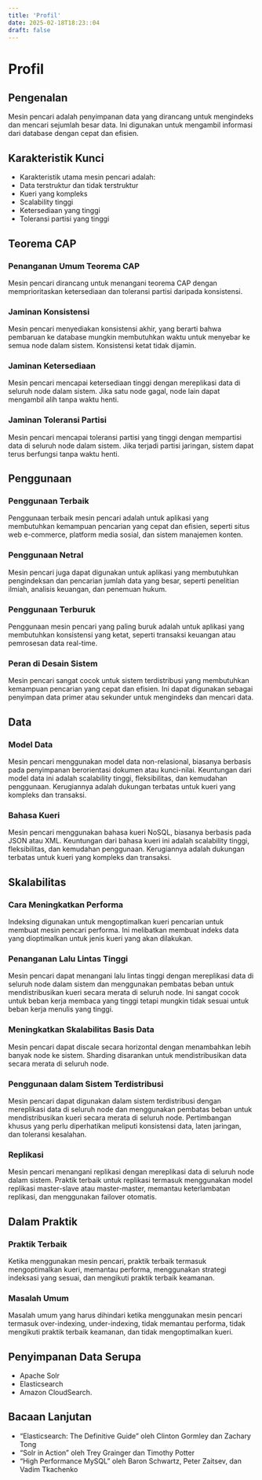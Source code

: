 ```yaml
---
title: 'Profil'
date: 2025-02-18T18:23::04
draft: false
---
```


# Profil

## **Pengenalan**

Mesin pencari adalah penyimpanan data yang dirancang untuk mengindeks dan mencari sejumlah besar data. Ini digunakan untuk mengambil informasi dari database dengan cepat dan efisien.

## **Karakteristik Kunci**

- Karakteristik utama mesin pencari adalah:
- Data terstruktur dan tidak terstruktur
- Kueri yang kompleks
- Scalability tinggi
- Ketersediaan yang tinggi
- Toleransi partisi yang tinggi

## **Teorema CAP**

### **Penanganan Umum Teorema CAP**

Mesin pencari dirancang untuk menangani teorema CAP dengan memprioritaskan ketersediaan dan toleransi partisi daripada konsistensi.

### **Jaminan Konsistensi**

Mesin pencari menyediakan konsistensi akhir, yang berarti bahwa pembaruan ke database mungkin membutuhkan waktu untuk menyebar ke semua node dalam sistem. Konsistensi ketat tidak dijamin.

### **Jaminan Ketersediaan**

Mesin pencari mencapai ketersediaan tinggi dengan mereplikasi data di seluruh node dalam sistem. Jika satu node gagal, node lain dapat mengambil alih tanpa waktu henti.

### **Jaminan Toleransi Partisi**

Mesin pencari mencapai toleransi partisi yang tinggi dengan mempartisi data di seluruh node dalam sistem. Jika terjadi partisi jaringan, sistem dapat terus berfungsi tanpa waktu henti.

## **Penggunaan**

### **Penggunaan Terbaik**

Penggunaan terbaik mesin pencari adalah untuk aplikasi yang membutuhkan kemampuan pencarian yang cepat dan efisien, seperti situs web e-commerce, platform media sosial, dan sistem manajemen konten.

### **Penggunaan Netral**

Mesin pencari juga dapat digunakan untuk aplikasi yang membutuhkan pengindeksan dan pencarian jumlah data yang besar, seperti penelitian ilmiah, analisis keuangan, dan penemuan hukum.

### **Penggunaan Terburuk**

Penggunaan mesin pencari yang paling buruk adalah untuk aplikasi yang membutuhkan konsistensi yang ketat, seperti transaksi keuangan atau pemrosesan data real-time.

### **Peran di Desain Sistem**

Mesin pencari sangat cocok untuk sistem terdistribusi yang membutuhkan kemampuan pencarian yang cepat dan efisien. Ini dapat digunakan sebagai penyimpan data primer atau sekunder untuk mengindeks dan mencari data.

## Data

### **Model Data**

Mesin pencari menggunakan model data non-relasional, biasanya berbasis pada penyimpanan berorientasi dokumen atau kunci-nilai. Keuntungan dari model data ini adalah scalability tinggi, fleksibilitas, dan kemudahan penggunaan. Kerugiannya adalah dukungan terbatas untuk kueri yang kompleks dan transaksi.

### **Bahasa Kueri**

Mesin pencari menggunakan bahasa kueri NoSQL, biasanya berbasis pada JSON atau XML. Keuntungan dari bahasa kueri ini adalah scalability tinggi, fleksibilitas, dan kemudahan penggunaan. Kerugiannya adalah dukungan terbatas untuk kueri yang kompleks dan transaksi.

## **Skalabilitas**

### **Cara Meningkatkan Performa**

Indeksing digunakan untuk mengoptimalkan kueri pencarian untuk membuat mesin pencari performa. Ini melibatkan membuat indeks data yang dioptimalkan untuk jenis kueri yang akan dilakukan.

### **Penanganan Lalu Lintas Tinggi**

Mesin pencari dapat menangani lalu lintas tinggi dengan mereplikasi data di seluruh node dalam sistem dan menggunakan pembatas beban untuk mendistribusikan kueri secara merata di seluruh node. Ini sangat cocok untuk beban kerja membaca yang tinggi tetapi mungkin tidak sesuai untuk beban kerja menulis yang tinggi.

### Meningkatkan Skalabilitas Basis Data

Mesin pencari dapat discale secara horizontal dengan menambahkan lebih banyak node ke sistem. Sharding disarankan untuk mendistribusikan data secara merata di seluruh node.

### **Penggunaan dalam Sistem Terdistribusi**

Mesin pencari dapat digunakan dalam sistem terdistribusi dengan mereplikasi data di seluruh node dan menggunakan pembatas beban untuk mendistribusikan kueri secara merata di seluruh node. Pertimbangan khusus yang perlu diperhatikan meliputi konsistensi data, laten jaringan, dan toleransi kesalahan.

### **Replikasi**

Mesin pencari menangani replikasi dengan mereplikasi data di seluruh node dalam sistem. Praktik terbaik untuk replikasi termasuk menggunakan model replikasi master-slave atau master-master, memantau keterlambatan replikasi, dan menggunakan failover otomatis.

## Dalam Praktik

### Praktik Terbaik

Ketika menggunakan mesin pencari, praktik terbaik termasuk mengoptimalkan kueri, memantau performa, menggunakan strategi indeksasi yang sesuai, dan mengikuti praktik terbaik keamanan.

### Masalah Umum

Masalah umum yang harus dihindari ketika menggunakan mesin pencari termasuk over-indexing, under-indexing, tidak memantau performa, tidak mengikuti praktik terbaik keamanan, dan tidak mengoptimalkan kueri.

## Penyimpanan Data Serupa

- Apache Solr
- Elasticsearch
- Amazon CloudSearch.

## Bacaan Lanjutan

- “Elasticsearch: The Definitive Guide” oleh Clinton Gormley dan Zachary Tong
- “Solr in Action” oleh Trey Grainger dan Timothy Potter
- “High Performance MySQL” oleh Baron Schwartz, Peter Zaitsev, dan Vadim Tkachenko
